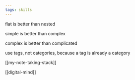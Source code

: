 ```yaml
---
tags: skills
---
```


flat is better than nested

simple is better than complex 

complex is better than complicated 

use tags, not categories, because a tag is already a category 


[[my-note-taking-stack]]

[[digital-mind]]